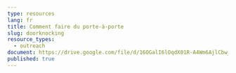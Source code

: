 ```yaml
---
type: resources
lang: fr
title: Comment faire du porte-à-porte
slug: doorknocking
resource_types:
  - outreach
document: https://drive.google.com/file/d/16OGalI6lOqdX01R-A4Wm6AjlCbw_RZNT/view?usp=sharing
published: true
---
```

